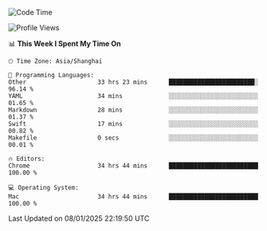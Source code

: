 <!--START_SECTION:waka-->
![Code Time](http://img.shields.io/badge/Code%20Time-3%2C282%20hrs%2051%20mins-blue)

![Profile Views](http://img.shields.io/badge/Profile%20Views-0-blue)

📊 **This Week I Spent My Time On** 

```text
🕑︎ Time Zone: Asia/Shanghai

💬 Programming Languages: 
Other                    33 hrs 23 mins      ████████████████████████░   96.14 % 
YAML                     34 mins             ░░░░░░░░░░░░░░░░░░░░░░░░░   01.65 % 
Markdown                 28 mins             ░░░░░░░░░░░░░░░░░░░░░░░░░   01.37 % 
Swift                    17 mins             ░░░░░░░░░░░░░░░░░░░░░░░░░   00.82 % 
Makefile                 0 secs              ░░░░░░░░░░░░░░░░░░░░░░░░░   00.01 % 

🔥 Editors: 
Chrome                   34 hrs 44 mins      █████████████████████████   100.00 % 

💻 Operating System: 
Mac                      34 hrs 44 mins      █████████████████████████   100.00 % 
```


 Last Updated on 08/01/2025 22:19:50 UTC
<!--END_SECTION:waka-->
